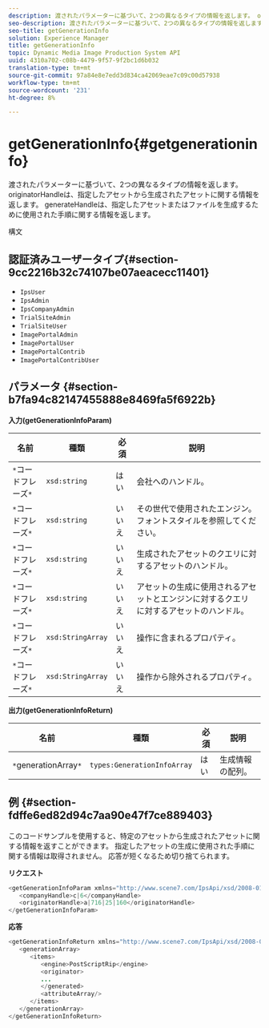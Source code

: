 ```yaml
---
description: 渡されたパラメーターに基づいて、2つの異なるタイプの情報を返します。 originatorHandleは、指定したアセットから生成されたアセットに関する情報を返します。 generateHandleは、指定したアセットまたはファイルを生成するために使用された手順に関する情報を返します。
seo-description: 渡されたパラメーターに基づいて、2つの異なるタイプの情報を返します。 originatorHandleは、指定したアセットから生成されたアセットに関する情報を返します。 generateHandleは、指定したアセットまたはファイルを生成するために使用された手順に関する情報を返します。
seo-title: getGenerationInfo
solution: Experience Manager
title: getGenerationInfo
topic: Dynamic Media Image Production System API
uuid: 4310a702-c08b-4479-9f57-9f2bc1d6b032
translation-type: tm+mt
source-git-commit: 97a84e8e7edd3d834ca42069eae7c09c00d57938
workflow-type: tm+mt
source-wordcount: '231'
ht-degree: 8%

---
```



# getGenerationInfo{#getgenerationinfo}

渡されたパラメーターに基づいて、2つの異なるタイプの情報を返します。 originatorHandleは、指定したアセットから生成されたアセットに関する情報を返します。 generateHandleは、指定したアセットまたはファイルを生成するために使用された手順に関する情報を返します。

構文

## 認証済みユーザータイプ{#section-9cc2216b32c74107be07aeacecc11401}

* `IpsUser`
* `IpsAdmin`
* `IpsCompanyAdmin`
* `TrialSiteAdmin`
* `TrialSiteUser`
* `ImagePortalAdmin`
* `ImagePortalUser`
* `ImagePortalContrib`
* `ImagePortalContribUser`

## パラメータ {#section-b7fa94c82147455888e8469fa5f6922b}

**入力(getGenerationInfoParam)**

| 名前 | 種類 | 必須 | 説明 |
|---|---|---|---|
| `*`コードフレーズ`*` | `xsd:string` | はい | 会社へのハンドル。 |
| `*`コードフレーズ`*` | `xsd:string` | いいえ | その世代で使用されたエンジン。 フォントスタイルを参照してください。 |
| `*`コードフレーズ`*` | `xsd:string` | いいえ | 生成されたアセットのクエリに対するアセットのハンドル。 |
| `*`コードフレーズ`*` | `xsd:string` | いいえ | アセットの生成に使用されるアセットとエンジンに対するクエリに対するアセットのハンドル。 |
| `*`コードフレーズ`*` | `xsd:StringArray` | いいえ | 操作に含まれるプロパティ。 |
| `*`コードフレーズ`*` | `xsd:StringArray` | いいえ | 操作から除外されるプロパティ。 |

**出力(getGenerationInfoReturn)**

| 名前 | 種類 | 必須 | 説明 |
|---|---|---|---|
| `*`generationArray`*` | `types:GenerationInfoArray` | はい | 生成情報の配列。 |

## 例 {#section-fdffe6ed82d94c7aa90e47f7ce889403}

このコードサンプルを使用すると、特定のアセットから生成されたアセットに関する情報を返すことができます。 指定したアセットの生成に使用された手順に関する情報は取得されません。 応答が短くなるため切り捨てられます。

**リクエスト**

```java
<getGenerationInfoParam xmlns="http://www.scene7.com/IpsApi/xsd/2008-01-15">
   <companyHandle>c|6</companyHandle>
   <originatorHandle>a|716|25|160</originatorHandle>
</getGenerationInfoParam>
```

**応答**

```java
<getGenerationInfoReturn xmlns="http://www.scene7.com/IpsApi/xsd/2008-01-15">
   <generationArray>
      <items>
         <engine>PostScriptRip</engine>
         <originator>
         ...
         </generated>
         <attributeArray/>
      </items>
   </generationArray>
</getGenerationInfoReturn>
```

